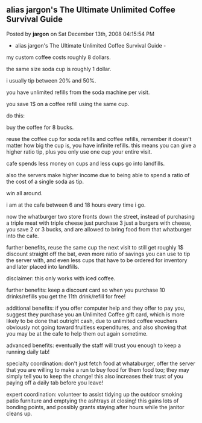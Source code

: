 ## alias jargon's The Ultimate Unlimited Coffee Survival Guide
Posted by **jargon** on Sat December 13th, 2008 04:15:54 PM

- alias jargon's The Ultimate Unlimited Coffee Survival Guide -

my custom coffee costs roughly 8 dollars.

the same size soda cup is roughly 1 dollar.

i usually tip between 20% and 50%.

you have unlimited refills from the soda machine per visit.

you save 1$ on a coffee refill using the same cup.

do this:

buy the coffee for 8 bucks.

reuse the coffee cup for soda refills and coffee refills, remember it doesn't matter how big the cup is, you have infinite refills. this means you can give a higher ratio tip, plus you only use one cup your entire visit.

cafe spends less money on cups and less cups go into landfills.

also the servers make higher income due to being able to spend a ratio of the cost of a single soda as tip.

win all around.

i am at the cafe between 6 and 18 hours every time i go.

now the whatburger two store fronts down the street, instead of purchasing a triple meat with triple cheese just purchase 3 just a burgers with cheese, you save 2 or 3 bucks, and are allowed to bring food from that whatburger into the cafe.

further benefits, reuse the same cup the next visit to still get roughly 1$ discount straight off the bat, even more ratio of savings you can use to tip the server with, and even less cups that have to be ordered for inventory and later placed into landfills.

disclaimer: this only works with iced coffee.

further benefits: keep a discount card so when you purchase 10 drinks/refills you get the 11th drink/refill for free!

additional benefits: if you offer computer help and they offer to pay you, suggest they purchase you an Unlimited Coffee gift card, which is more likely to be done that outright cash, due to unlimited coffee vouchers obviously not going toward fruitless expenditures, and also showing that you may be at the cafe to help them out again sometime.

advanced benefits: eventually the staff will trust you enough to keep a running daily tab!

specialty coordination: don't just fetch food at whataburger, offer the server that you are willing to make a run to buy food for them food too; they may simply tell you to keep the change! this also increases their trust of you paying off a daily tab before you leave!

expert coordination: volunteer to assist tidying up the outdoor smoking patio furniture and emptying the ashtrays at closing! this gains lots of bonding points, and possibly grants staying after hours while the janitor cleans up.
